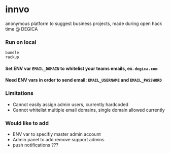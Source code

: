 # innvo
anonymous platform to suggest business projects, made during open hack time @ DEGICA


### Run on local
```
bundle
rackup
```

#### Set ENV var `EMAIL_DOMAIN` to whitelist your teams emails, ex. `degica.com`
#### Need ENV vars in order to send email: `EMAIL_USERNAME` and `EMAIL_PASSWORD`

### Limitations
- Cannot easily assign admin users, currently hardcoded
- Cannot whitelist multiple email domains, single domain allowed currently

### Would like to add
- ENV var to specifiy master admin account
- Admin panel to add remove support admins
- push notifications ???
